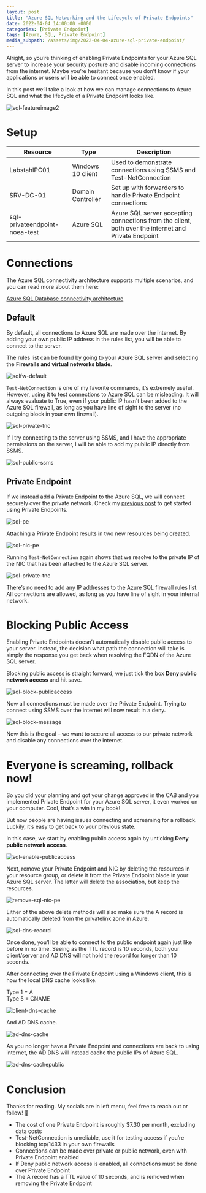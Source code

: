```yaml
---
layout: post
title: "Azure SQL Networking and the Lifecycle of Private Endpoints"
date: 2022-04-04 14:00:00 -0000
categories: [Private Endpoint]
tags: [Azure, SQL, Private Endpoint]
media_subpath: /assets/img/2022-04-04-azure-sql-private-endpoint/
---
```


Alright, so you’re thinking of enabling Private Endpoints for your Azure SQL server to increase your security posture and disable incoming connections from the internet. Maybe you’re hesitant because you don’t know if your applications or users will be able to connect once enabled.

In this post we’ll take a look at how we can manage connections to Azure SQL and what the lifecycle of a Private Endpoint looks like.

![sql-featureimage2](sql-featureimage2.png)

# Setup

| Resource                      | Type              | Description                                                                                         |
| ----------------------------- | ----------------- | --------------------------------------------------------------------------------------------------- |
| LabstahlPC01                  | Windows 10 client | Used to demonstrate connections using SSMS and Test-NetConnection                                   |
| SRV-DC-01                     | Domain Controller | Set up with forwarders to handle Private Endpoint connections                                       |
| sql-privateendpoint-noea-test | Azure SQL         | Azure SQL server accepting connections from the client, both over the internet and Private Endpoint |

# Connections

The Azure SQL connectivity architecture supports multiple scenarios, and you can read more about them here:

[Azure SQL Database connectivity architecture](https://docs.microsoft.com/en-us/azure/azure-sql/database/connectivity-architecture)

## Default

By default, all connections to Azure SQL are made over the internet. By adding your own public IP address in the rules list, you will be able to connect to the server.
 
The rules list can be found by going to your Azure SQL server and selecting the **Firewalls and virtual networks blade**.

![sqlfw-default](sqlfw-default.png)

`Test-NetConnection` is one of my favorite commands, it’s extremely useful. However, using it to test connections to Azure SQL can be misleading. It will always evaluate to True, even if your public IP hasn’t been added to the Azure SQL firewall, as long as you have line of sight to the server (no outgoing block in your own firewall).

![sql-private-tnc](sql-public-tnc.png)

If I try connecting to the server using SSMS, and I have the appropriate permissions on the server, I will be able to add my public IP directly from SSMS.

![sql-public-ssms](sql-public-ssms.png)

## Private Endpoint

If we instead add a Private Endpoint to the Azure SQL, we will connect securely over the private network. Check my [previous post](https://hardstl.github.io/posts/azure-sql-private-endpoint) to get started using Private Endpoints.

![sql-pe](sql-pe.png)

Attaching a Private Endpoint results in two new resources being created.

![sql-nic-pe](sql-nic-pe.png)

Running `Test-NetConnection` again shows that we resolve to the private IP of the NIC that has been attached to the Azure SQL server.

![sql-private-tnc](sql-private-tnc.png)

There’s no need to add any IP addresses to the Azure SQL firewall rules list. All connections are allowed, as long as you have line of sight in your internal network.

# Blocking Public Access

Enabling Private Endpoints doesn’t automatically disable public access to your server. Instead, the decision what path the connection will take is simply the response you get back when resolving the FQDN of the Azure SQL server.

Blocking public access is straight forward, we just tick the box **Deny public network access** and hit save.

![sql-block-publicaccess](sql-block-publicaccess.png)

Now all connections must be made over the Private Endpoint. Trying to connect using SSMS over the internet will now result in a deny.

![sql-block-message](sql-block-message.png)

Now this is the goal – we want to secure all access to our private network and disable any connections over the internet.

# Everyone is screaming, rollback now!

So you did your planning and got your change approved in the CAB and you implemented Private Endpoint for your Azure SQL server, it even worked on your computer. Cool, that’s a win in my book!

But now people are having issues connecting and screaming for a rollback. Luckily, it’s easy to get back to your previous state.

In this case, we start by enabling public access again by unticking **Deny public network access**.

![sql-enable-publicaccess](sql-enable-publicaccess.png)

Next, remove your Private Endpoint and NIC by deleting the resources in your resource group, or delete it from the Private Endpoint blade in your Azure SQL server. The latter will delete the association, but keep the resources.

![remove-sql-nic-pe](sql-nic-pe.png)

Either of the above delete methods will also make sure the A record is automatically deleted from the privatelink zone in Azure.

![sql-dns-record](sql-dns-record.png)

Once done, you’ll be able to connect to the public endpoint again just like before in no time. Seeing as the TTL record is 10 seconds, both your client/server and AD DNS will not hold the record for longer than 10 seconds.

After connecting over the Private Endpoint using a Windows client, this is how the local DNS cache looks like.

Type 1 = A \
Type 5 = CNAME

![client-dns-cache](client-dns-cache.png)

And AD DNS cache.

![ad-dns-cache](ad-dns-cache.png)

As you no longer have a Private Endpoint and connections are back to using internet, the AD DNS will instead cache the public IPs of Azure SQL.

![ad-dns-cachepublic](ad-dns-cachepublic.png)

# Conclusion

Thanks for reading. My socials are in left menu, feel free to reach out or follow! 🙂

- The cost of one Private Endpoint is roughly $7.30 per month, excluding data costs
- Test-NetConnection is unreliable, use it for testing access if you’re blocking tcp/1433 in your own firewalls
- Connections can be made over private or public network, even with Private Endpoint enabled
- If Deny public network access is enabled, all connections must be done over Private Endpoint
- The A record has a TTL value of 10 seconds, and is removed when removing the Private Endpoint